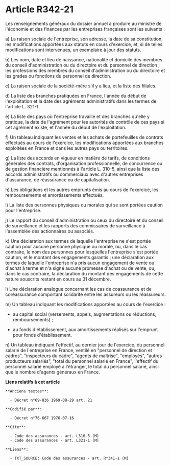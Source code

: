 # Article R342-21

Les renseignements généraux du dossier annuel à produire au ministre de l'économie et des finances par les entreprises
françaises sont les suivants :

a) La raison sociale de l'entreprise, son adresse, la date de sa constitution, les modifications apportées aux statuts en
cours d'exercice, et, si de telles modifications sont intervenues, un exemplaire à jour des statuts.

b) Les nom, date et lieu de naissance, nationalité et domicile des membres du conseil d'administration ou du directoire et du
personnel de direction ; les professions des membres du conseil d'administration ou du directoire et les grades ou fonctions
du personnel de direction.

c) La raison sociale de la société-mère s'il y a lieu, et la liste des filiales.

d) La liste des branches pratiquées en France, l'année du début de l'exploitation et la date des agréments administratifs
dans les termes de l'article L. 321-1.

e) La liste des pays où l'entreprise travaille et des branches qu'elle y pratique, la date de l'agrément pour les autorités
de contrôle de ces pays si cet agrément existe, et l'année du début de l'exploitation.

f) Un tableau indiquant les ventes et les achats de portefeuilles de contrats effectués au cours de l'exercice, les
modifications apportées aux branches exploitées en France et dans les autres pays ou territoires.

g) La liste des accords en vigueur en matière de tarifs, de conditions générales des contrats, d'organisation
professionnelle, de concurrence ou de gestion financière mentionnés à l'article L. 310-5, ainsi que la liste des accords
administratifs ou commerciaux avec d'autres entreprises d'assurance, de réassurance ou de capitalisation.

h) Les obligations et les autres emprunts émis au cours de l'exercice, les remboursements et amortissements effectués.

i) La liste des personnes physiques ou morales qui se sont portées caution pour l'entreprise.

j) Le rapport du conseil d'administration ou ceux du directoire et du conseil de surveillance et les rapports des
commissaires de surveillance à l'assemblée des actionnaires ou associés.

k) Une déclaration aux termes de laquelle l'entreprise ne s'est portée caution pour aucune personne physique ou morale, ou,
dans le cas contraire, le nom des personnes pour lesquelles l'entreprise s'est portée caution, et le montant des engagements
garantis ; une déclaration aux termes de laquelle l'entreprise n'a pris aucun engagement de vente ou d'achat à terme et n'a
signé aucune promesse d'achat ou de vente, ou, dans le cas contraire, la déclaration du montant des engagements de cette
nature souscrits restant en cours au 31 décembre.

l) Une déclaration analogue concernant les cas de coassurance et de coréassurance comportant solidarité entre les assureurs
ou les réassureurs.

m) Un tableau indiquant les modifications apportées au cours de l'exercice :

- au capital social (versements, appels, augmentations ou réductions, remboursements) ;

- au fonds d'établissement, aux amortissements réalisés sur l'emprunt pour fonds d'établissement.

n) Un tableau indiquant l'effectif, au dernier jour de l'exercice, du personnel salarié de l'entreprise en France, ventilé en
"personnel de direction et cadres", "inspecteurs du cadre", "agents de maîtrise", "employés", "autres producteurs salariés",
"total du personnel salarié en France", l'effectif du personnel salarié employé à l'étranger, le total du personnel salarié,
ainsi que le nombre d'agents généraux en France.

**Liens relatifs à cet article**

	**Anciens textes**:

	  - Décret n°69-836 1969-08-29 art. 21

	**Codifié par**:

	  - Décret n°76-667 1976-07-16

	**Cite**:

	  - Code des assurances - art. L310-5 (M)
	  - Code des assurances - art. L321-1 (M)

	**Liens**:

	  - TXT_SOURCE: Code des assurances - art. R*341-1 (M)
